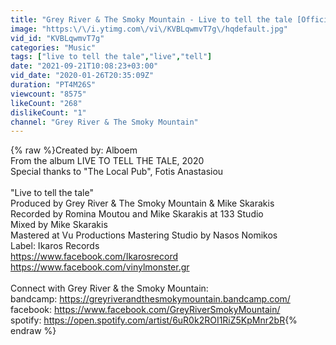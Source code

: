 ```yaml
---
title: "Grey River & The Smoky Mountain - Live to tell the tale [Official Music Video]"
image: "https:\/\/i.ytimg.com\/vi\/KVBLqwmvT7g\/hqdefault.jpg"
vid_id: "KVBLqwmvT7g"
categories: "Music"
tags: ["live to tell the tale","live","tell"]
date: "2021-09-21T10:08:23+03:00"
vid_date: "2020-01-26T20:35:09Z"
duration: "PT4M26S"
viewcount: "8575"
likeCount: "268"
dislikeCount: "1"
channel: "Grey River & The Smoky Mountain"
---
```

{% raw %}Created by: Alboem <br />From the album LIVE TO TELL THE TALE, 2020 <br />Special thanks to &quot;The Local Pub&quot;, Fotis Anastasiou <br /><br />&quot;Live to tell the tale&quot; <br />Produced by Grey River &amp; The Smoky Mountain &amp; Mike Skarakis <br />Recorded by Romina Moutou and Mike Skarakis at 133 Studio <br />Mixed by Mike Skarakis <br />Mastered at Vu Productions Mastering Studio by Nasos Nomikos <br />Label: Ikaros Records <br /><a rel="nofollow" target="blank" href="https://www.facebook.com/Ikarosrecord">https://www.facebook.com/Ikarosrecord</a> <br /><a rel="nofollow" target="blank" href="https://www.facebook.com/vinylmonster.gr">https://www.facebook.com/vinylmonster.gr</a> <br /><br />Connect with Grey River &amp; the Smoky Mountain: <br />bandcamp: <a rel="nofollow" target="blank" href="https://greyriverandthesmokymountain.bandcamp.com/">https://greyriverandthesmokymountain.bandcamp.com/</a> <br />facebook: <a rel="nofollow" target="blank" href="https://www.facebook.com/GreyRiverSmokyMountain/">https://www.facebook.com/GreyRiverSmokyMountain/</a> <br />spotify: <a rel="nofollow" target="blank" href="https://open.spotify.com/artist/6uR0k2ROI1RiZ5KpMnr2bR">https://open.spotify.com/artist/6uR0k2ROI1RiZ5KpMnr2bR</a>{% endraw %}
